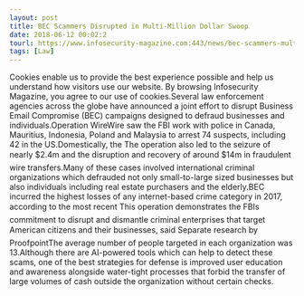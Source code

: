 ```yaml
---
layout: post
title: BEC Scammers Disrupted in Multi-Million Dollar Swoop
date: 2018-06-12 00:02:2
tourl: https://www.infosecurity-magazine.com:443/news/bec-scammers-multi-million-dollar/
tags: [Law]
---
```

Cookies enable us to provide the best experience possible and help us understand how visitors use our website. By browsing Infosecurity Magazine, you agree to our use of cookies.Several law enforcement agencies across the globe have announced a joint effort to disrupt Business Email Compromise (BEC) campaigns designed to defraud businesses and individuals.Operation WireWire saw the FBI work with police in Canada, Mauritius, Indonesia, Poland and Malaysia to arrest 74 suspects, including 42 in the US.Domestically, the The operation also led to the seizure of nearly $2.4m and the disruption and recovery of around $14m in fraudulent wire transfers.Many of these cases involved international criminal organizations which defrauded not only small-to-large sized businesses but also individuals including real estate purchasers and the elderly.BEC incurred the highest losses of any internet-based crime category in 2017, according to the most recent This operation demonstrates the FBIs commitment to disrupt and dismantle criminal enterprises that target American citizens and their businesses, said Separate research by ProofpointThe average number of people targeted in each organization was 13.Although there are AI-powered tools which can help to detect these scams, one of the best strategies for defense is improved user education and awareness alongside water-tight processes that forbid the transfer of large volumes of cash outside the organization without certain checks.